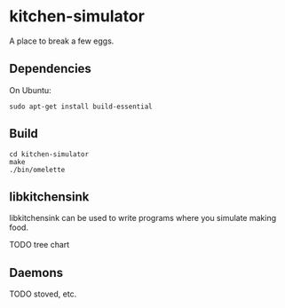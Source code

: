 # kitchen-simulator

A place to break a few eggs.

## Dependencies

On Ubuntu:
```
sudo apt-get install build-essential
```

## Build

```
cd kitchen-simulator
make
./bin/omelette
```

## libkitchensink

libkitchensink can be used to write programs where you simulate making food.

TODO tree chart

## Daemons

TODO stoved, etc.

